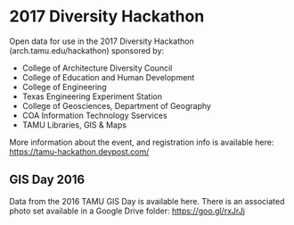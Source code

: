 # 2017 Diversity Hackathon

Open data for use in the 2017 Diversity Hackathon (arch.tamu.edu/hackathon) sponsored by: 

 - College of Architecture Diversity Council
 - College of Education and Human Development
 - College of Engineering
 - Texas Engineering Experiment Station
 - College of Geosciences, Department of Geography 
 - COA Information Technology Sservices 
 - TAMU Libraries, GIS & Maps 
 
 
 More information about the event, and registration info is available here: https://tamu-hackathon.devpost.com/


## GIS Day 2016

Data from the 2016 TAMU GIS Day is available here. There is an associated photo set available in a Google Drive folder: https://goo.gl/rxJrJj
